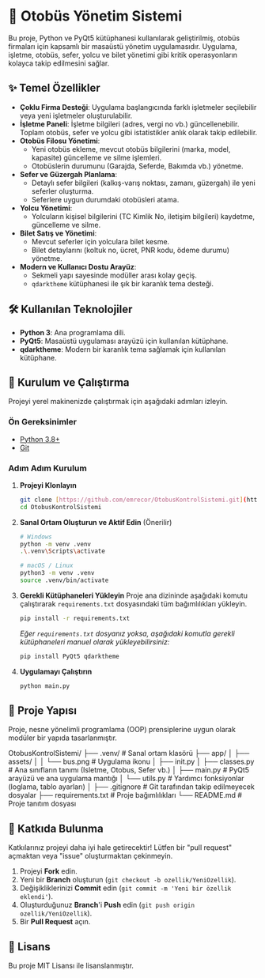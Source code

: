 # 🚌 Otobüs Yönetim Sistemi

Bu proje, Python ve PyQt5 kütüphanesi kullanılarak geliştirilmiş, otobüs firmaları için kapsamlı bir masaüstü yönetim uygulamasıdır. Uygulama, işletme, otobüs, sefer, yolcu ve bilet yönetimi gibi kritik operasyonların kolayca takip edilmesini sağlar.

## ✨ Temel Özellikler

-   **Çoklu Firma Desteği**: Uygulama başlangıcında farklı işletmeler seçilebilir veya yeni işletmeler oluşturulabilir.
-   **İşletme Paneli**: İşletme bilgileri (adres, vergi no vb.) güncellenebilir. Toplam otobüs, sefer ve yolcu gibi istatistikler anlık olarak takip edilebilir.
-   **Otobüs Filosu Yönetimi**:
    -   Yeni otobüs ekleme, mevcut otobüs bilgilerini (marka, model, kapasite) güncelleme ve silme işlemleri.
    -   Otobüslerin durumunu (Garajda, Seferde, Bakımda vb.) yönetme.
-   **Sefer ve Güzergah Planlama**:
    -   Detaylı sefer bilgileri (kalkış-varış noktası, zamanı, güzergah) ile yeni seferler oluşturma.
    -   Seferlere uygun durumdaki otobüsleri atama.
-   **Yolcu Yönetimi**:
    -   Yolcuların kişisel bilgilerini (TC Kimlik No, iletişim bilgileri) kaydetme, güncelleme ve silme.
-   **Bilet Satış ve Yönetimi**:
    -   Mevcut seferler için yolculara bilet kesme.
    -   Bilet detaylarını (koltuk no, ücret, PNR kodu, ödeme durumu) yönetme.
-   **Modern ve Kullanıcı Dostu Arayüz**:
    -   Sekmeli yapı sayesinde modüller arası kolay geçiş.
    -   `qdarktheme` kütüphanesi ile şık bir karanlık tema desteği.

## 🛠️ Kullanılan Teknolojiler

-   **Python 3**: Ana programlama dili.
-   **PyQt5**: Masaüstü uygulaması arayüzü için kullanılan kütüphane.
-   **qdarktheme**: Modern bir karanlık tema sağlamak için kullanılan kütüphane.

## 🚀 Kurulum ve Çalıştırma

Projeyi yerel makinenizde çalıştırmak için aşağıdaki adımları izleyin.

### Ön Gereksinimler

-   [Python 3.8+](https://www.python.org/downloads/)
-   [Git](https://git-scm.com/downloads)

### Adım Adım Kurulum

1.  **Projeyi Klonlayın**
    ```bash
    git clone [https://github.com/emrecor/OtobusKontrolSistemi.git](https://github.com/emrecor/OtobusKontrolSistemi.git)
    cd OtobusKontrolSistemi
    ```

2.  **Sanal Ortam Oluşturun ve Aktif Edin** (Önerilir)
    ```bash
    # Windows
    python -m venv .venv
    .\.venv\Scripts\activate

    # macOS / Linux
    python3 -m venv .venv
    source .venv/bin/activate
    ```

3.  **Gerekli Kütüphaneleri Yükleyin**
    Proje ana dizininde aşağıdaki komutu çalıştırarak `requirements.txt` dosyasındaki tüm bağımlılıkları yükleyin.
    ```bash
    pip install -r requirements.txt
    ```
    *Eğer `requirements.txt` dosyanız yoksa, aşağıdaki komutla gerekli kütüphaneleri manuel olarak yükleyebilirsiniz:*
    ```bash
    pip install PyQt5 qdarktheme
    ```

4.  **Uygulamayı Çalıştırın**
    ```bash
    python main.py
    ```

## 📂 Proje Yapısı

Proje, nesne yönelimli programlama (OOP) prensiplerine uygun olarak modüler bir yapıda tasarlanmıştır.

OtobusKontrolSistemi/
├── .venv/                  # Sanal ortam klasörü
├── app/
│   ├── assets/
│   │   └── bus.png         # Uygulama ikonu
│   ├── init.py
│   ├── classes.py          # Ana sınıfların tanımı (Isletme, Otobus, Sefer vb.)
│   ├── main.py             # PyQt5 arayüzü ve ana uygulama mantığı
│   └── utils.py            # Yardımcı fonksiyonlar (loglama, tablo ayarları)
│
├── .gitignore              # Git tarafından takip edilmeyecek dosyalar
├── requirements.txt        # Proje bağımlılıkları
└── README.md               # Proje tanıtım dosyası


## 🤝 Katkıda Bulunma

Katkılarınız projeyi daha iyi hale getirecektir! Lütfen bir "pull request" açmaktan veya "issue" oluşturmaktan çekinmeyin.

1.  Projeyi **Fork** edin.
2.  Yeni bir **Branch** oluşturun (`git checkout -b ozellik/YeniOzellik`).
3.  Değişikliklerinizi **Commit** edin (`git commit -m 'Yeni bir özellik eklendi'`).
4.  Oluşturduğunuz **Branch**'i **Push** edin (`git push origin ozellik/YeniOzellik`).
5.  Bir **Pull Request** açın.

## 📝 Lisans

Bu proje MIT Lisansı ile lisanslanmıştır.